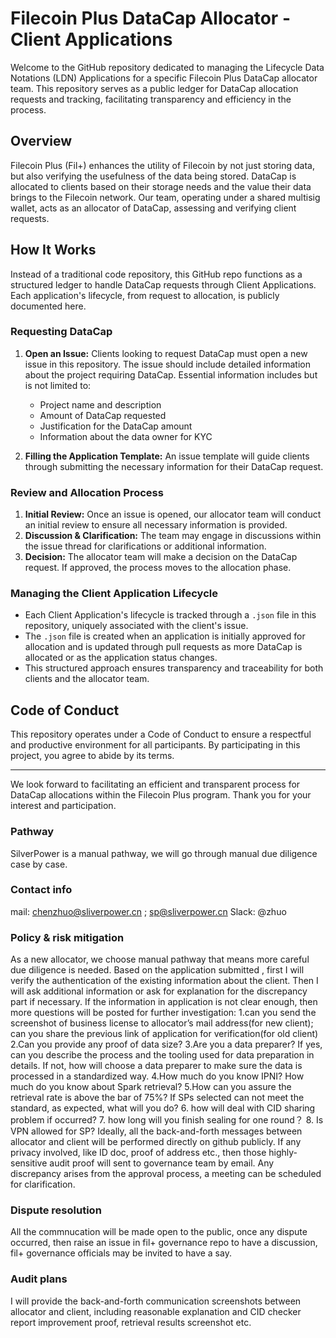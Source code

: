 # Filecoin Plus DataCap Allocator - Client Applications

Welcome to the GitHub repository dedicated to managing the Lifecycle Data Notations (LDN) Applications for a specific Filecoin Plus DataCap allocator team. This repository serves as a public ledger for DataCap allocation requests and tracking, facilitating transparency and efficiency in the process.

## Overview

Filecoin Plus (Fil+) enhances the utility of Filecoin by not just storing data, but also verifying the usefulness of the data being stored. DataCap is allocated to clients based on their storage needs and the value their data brings to the Filecoin network. Our team, operating under a shared multisig wallet, acts as an allocator of DataCap, assessing and verifying client requests.

## How It Works

Instead of a traditional code repository, this GitHub repo functions as a structured ledger to handle DataCap requests through Client Applications. Each application's lifecycle, from request to allocation, is publicly documented here.

### Requesting DataCap

1. **Open an Issue:** Clients looking to request DataCap must open a new issue in this repository. The issue should include detailed information about the project requiring DataCap. Essential information includes but is not limited to:
   - Project name and description
   - Amount of DataCap requested
   - Justification for the DataCap amount
   - Information about the data owner for KYC

2. **Filling the Application Template:** An issue template will guide clients through submitting the necessary information for their DataCap request.

### Review and Allocation Process

1. **Initial Review:** Once an issue is opened, our allocator team will conduct an initial review to ensure all necessary information is provided.
2. **Discussion & Clarification:** The team may engage in discussions within the issue thread for clarifications or additional information.
3. **Decision:** The allocator team will make a decision on the DataCap request. If approved, the process moves to the allocation phase.

### Managing the Client Application Lifecycle

- Each Client Application's lifecycle is tracked through a `.json` file in this repository, uniquely associated with the client's issue.
- The `.json` file is created when an application is initially approved for allocation and is updated through pull requests as more DataCap is allocated or as the application status changes.
- This structured approach ensures transparency and traceability for both clients and the allocator team.

## Code of Conduct

This repository operates under a Code of Conduct to ensure a respectful and productive environment for all participants. By participating in this project, you agree to abide by its terms.

---

We look forward to facilitating an efficient and transparent process for DataCap allocations within the Filecoin Plus program. Thank you for your interest and participation.


### Pathway 
SilverPower is a manual pathway, we will go through manual due diligence case by case.

### Contact info
mail: chenzhuo@sliverpower.cn ; sp@sliverpower.cn 
Slack: @zhuo

### Policy  &  risk mitigation
As a new allocator, we choose manual pathway that means more careful due diligence is needed.
Based on the application submitted , first I will verify the authentication of the existing information about the client. Then I will ask additional information or ask for explanation for the discrepancy part if necessary. If the information in application is not clear enough, then more questions will be posted for further investigation:
1.can you send the screenshot of business license to allocator’s mail address(for new client); can you share the previous link of application for verification(for old client)
2.Can you provide any proof of data size?
3.Are you a data preparer? If yes, can you describe the process and the tooling used for data preparation in details. If not, how will choose a data preparer to make sure the data is processed in a standardized way.
4.How much do you know IPNI? How much do you know about Spark retrieval?
5.How can you assure the retrieval rate is above the bar of 75%? If SPs selected can not meet the standard, as expected, what will you do?
6. how will deal with CID sharing problem if occurred?
7. how long will you finish sealing for one round？
8. Is VPN allowed for SP?
Ideally, all the back-and-forth messages between allocator and client will be performed directly on github publicly. If any privacy involved, like ID doc, proof of address etc., then those highly-sensitive audit proof will sent to governance team by email. Any discrepancy arises from the approval process, a meeting can be scheduled for clarification.

### Dispute resolution
All the commnucation will be made open to the public, once any dispute occurred, then raise an issue in fil+ governance repo to have a discussion, fil+  governance officials may be invited to have a say.

### Audit plans
I will provide the back-and-forth communication screenshots between allocator and client, including reasonable explanation and CID checker report improvement proof, retrieval results screenshot etc.
